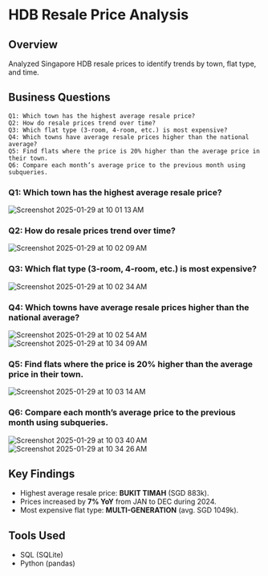 # HDB Resale Price Analysis  

## Overview  

Analyzed Singapore HDB resale prices to identify trends by town, flat type, and time.  

## Business Questions

```
Q1: Which town has the highest average resale price?
Q2: How do resale prices trend over time?
Q3: Which flat type (3-room, 4-room, etc.) is most expensive?
Q4: Which towns have average resale prices higher than the national average?
Q5: Find flats where the price is 20% higher than the average price in their town.
Q6: Compare each month’s average price to the previous month using subqueries.
```

### Q1: Which town has the highest average resale price?

![Screenshot 2025-01-29 at 10 01 13 AM](https://github.com/user-attachments/assets/46851d09-8a49-4c79-ad2b-73f0c394975b)

### Q2: How do resale prices trend over time?

![Screenshot 2025-01-29 at 10 02 09 AM](https://github.com/user-attachments/assets/fbff03c3-af8e-4d54-83bd-df6a83a64142)

### Q3: Which flat type (3-room, 4-room, etc.) is most expensive?

![Screenshot 2025-01-29 at 10 02 34 AM](https://github.com/user-attachments/assets/f440bb13-7d30-4d56-8b57-7f75b2e52b11)

### Q4: Which towns have average resale prices higher than the national average?

![Screenshot 2025-01-29 at 10 02 54 AM](https://github.com/user-attachments/assets/9aef3685-df2f-4320-a8db-ea6f5c1b875a)
![Screenshot 2025-01-29 at 10 34 09 AM](https://github.com/user-attachments/assets/bb56d53d-b372-4e24-a8e9-00fc659dca32)


### Q5: Find flats where the price is 20% higher than the average price in their town.

![Screenshot 2025-01-29 at 10 03 14 AM](https://github.com/user-attachments/assets/39df2667-0bb6-47f1-b6b3-23cf68dbc79a)

### Q6: Compare each month’s average price to the previous month using subqueries.

![Screenshot 2025-01-29 at 10 03 40 AM](https://github.com/user-attachments/assets/e1296074-3149-453a-be56-1fa04738c0a7)
![Screenshot 2025-01-29 at 10 34 26 AM](https://github.com/user-attachments/assets/b53c859c-1b14-4aff-ae61-a07a5e8114c7)


## Key Findings  

- Highest average resale price: **BUKIT TIMAH** (SGD 883k).
- Prices increased by **7% YoY** from JAN to DEC during 2024.  
- Most expensive flat type: **MULTI-GENERATION** (avg. SGD 1049k).  

## Tools Used  

- SQL (SQLite)  
- Python (pandas)  
